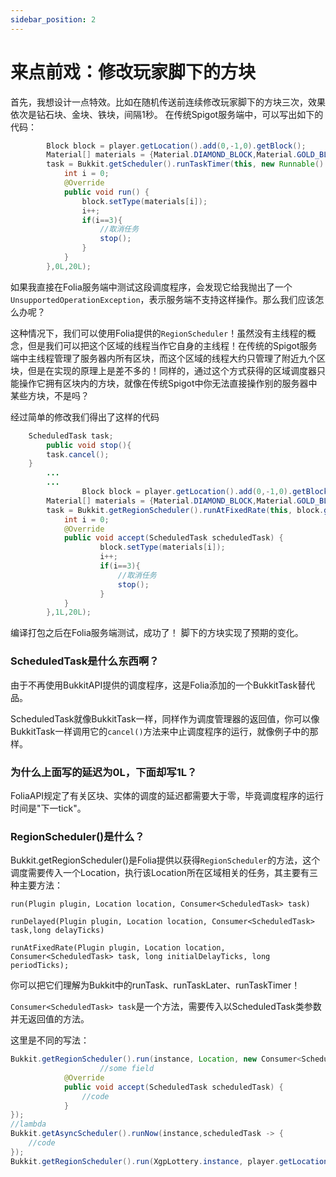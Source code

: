 ```yaml
---
sidebar_position: 2
---
```


# 来点前戏：修改玩家脚下的方块

首先，我想设计一点特效。比如在随机传送前连续修改玩家脚下的方块三次，效果依次是钻石块、金块、铁块，间隔1秒。  在传统Spigot服务端中，可以写出如下的代码：

```java
        Block block = player.getLocation().add(0,-1,0).getBlock();
        Material[] materials = {Material.DIAMOND_BLOCK,Material.GOLD_BLOCK,Material.IRON_BLOCK};
        task = Bukkit.getScheduler().runTaskTimer(this, new Runnable() {
            int i = 0;
            @Override
            public void run() {
                block.setType(materials[i]);
                i++;
                if(i==3){
                    //取消任务
                    stop();
                }
            }
        },0L,20L);
```

如果我直接在Folia服务端中测试这段调度程序，会发现它给我抛出了一个`UnsupportedOperationException`，表示服务端不支持这样操作。那么我们应该怎么办呢？

这种情况下，我们可以使用Folia提供的`RegionScheduler`！虽然没有主线程的概念，但是我们可以把这个区域的线程当作它自身的主线程！在传统的Spigot服务端中主线程管理了服务器内所有区块，而这个区域的线程大约只管理了附近九个区块，但是在实现的原理上是差不多的！同样的，通过这个方式获得的区域调度器只能操作它拥有区块内的方块，就像在传统Spigot中你无法直接操作别的服务器中某些方块，不是吗？



经过简单的修改我们得出了这样的代码

```java
    ScheduledTask task; 
		public void stop(){
        task.cancel();
    }
		...
		...
				Block block = player.getLocation().add(0,-1,0).getBlock();
        Material[] materials = {Material.DIAMOND_BLOCK,Material.GOLD_BLOCK,Material.IRON_BLOCK};
        task = Bukkit.getRegionScheduler().runAtFixedRate(this, block.getLocation(), new Consumer<ScheduledTask>() {
            int i = 0;
            @Override
            public void accept(ScheduledTask scheduledTask) {
                    block.setType(materials[i]);
                    i++;
                    if(i==3){
                        //取消任务
                        stop();
                    }
            }
        },1L,20L);
```

编译打包之后在Folia服务端测试，成功了！ 脚下的方块实现了预期的变化。

### ScheduledTask是什么东西啊？

由于不再使用BukkitAPI提供的调度程序，这是Folia添加的一个BukkitTask替代品。

ScheduledTask就像BukkitTask一样，同样作为调度管理器的返回值，你可以像BukkitTask一样调用它的`cancel()`方法来中止调度程序的运行，就像例子中的那样。

### 为什么上面写的延迟为0L，下面却写1L？

FoliaAPI规定了有关区块、实体的调度的延迟都需要大于零，毕竟调度程序的运行时间是"下一tick"。

### RegionScheduler()是什么？

Bukkit.getRegionScheduler()是Folia提供以获得`RegionScheduler`的方法，这个调度需要传入一个Location，执行该Location所在区域相关的任务，其主要有三种主要方法：

```
run(Plugin plugin, Location location, Consumer<ScheduledTask> task)

runDelayed(Plugin plugin, Location location, Consumer<ScheduledTask> task,long delayTicks)

runAtFixedRate(Plugin plugin, Location location, Consumer<ScheduledTask> task, long initialDelayTicks, long periodTicks);    
```

你可以把它们理解为Bukkit中的runTask、runTaskLater、runTaskTimer！

`Consumer<ScheduledTask> task`是一个方法，需要传入以ScheduledTask类参数并无返回值的方法。

这里是不同的写法：

```java
Bukkit.getRegionScheduler().run(instance, Location, new Consumer<ScheduledTask>() {
  					//some field
            @Override
            public void accept(ScheduledTask scheduledTask) {
                //code
            }
});
//lambda
Bukkit.getAsyncScheduler().runNow(instance,scheduledTask -> {
    //code
});
Bukkit.getRegionScheduler().run(XgpLottery.instance, player.getLocation(), scheduledTask -> Class.methed()));

```

